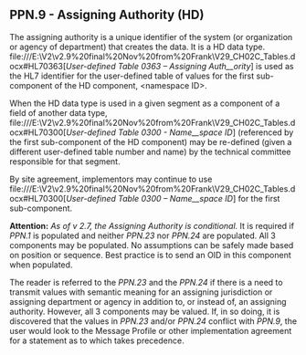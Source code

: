 ## PPN.9 - Assigning Authority (HD)

The assigning authority is a unique identifier of the system (or organization or agency of department) that creates the data. It is a HD data type. file:///E:\V2\v2.9%20final%20Nov%20from%20Frank\V29_CH02C_Tables.docx#HL70363[_User-defined Table 0363 – Assigning Auth__ority_] is used as the HL7 identifier for the user-defined table of values for the first sub-component of the HD component, &lt;namespace ID>.

When the HD data type is used in a given segment as a component of a field of another data type, file:///E:\V2\v2.9%20final%20Nov%20from%20Frank\V29_CH02C_Tables.docx#HL70300[_User-defined Table 0300 - Name__space ID_] (referenced by the first sub-component of the HD component) may be re-defined (given a different user-defined table number and name) by the technical committee responsible for that segment.

By site agreement, implementors may continue to use file:///E:\V2\v2.9%20final%20Nov%20from%20Frank\V29_CH02C_Tables.docx#HL70300[_User-defined Table 0300 – Name__space ID_] for the first sub-component.

**Attention:** _As of v 2.7, the Assigning Authority is conditional._ It is required if _PPN.1_ is populated and neither _PPN.23_ nor _PPN.24_ are populated. All 3 components may be populated. No assumptions can be safely made based on position or sequence. Best practice is to send an OID in this component when populated.

The reader is referred to the _PPN.23_ and the _PPN.24_ if there is a need to transmit values with semantic meaning for an assigning jurisdiction or assigning department or agency in addition to, or instead of, an assigning authority. However, all 3 components may be valued. If, in so doing, it is discovered that the values in _PPN.23_ and/or _PPN.24_ conflict with _PPN.9_, the user would look to the Message Profile or other implementation agreement for a statement as to which takes precedence.
